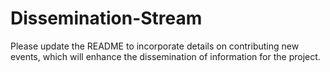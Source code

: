 # Dissemination-Stream
Please update the README to incorporate details on contributing new events, which will enhance the dissemination of information for the project.
